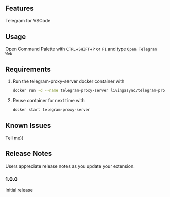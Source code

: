 ## Features

Telegram for VSCode

## Usage

Open Command Palette with `CTRL`+`SHIFT`+`P` or `F1` and type `Open Telegram Web`

## Requirements

1. Run the telegram-proxy-server docker container with
   ```sh
   docker run -d --name telegram-proxy-server livingasync/telegram-proxy-server
   ```

2. Reuse container for next time with
   ```sh
   docker start telegram-proxy-server
   ```
## Known Issues

Tell me))

## Release Notes

Users appreciate release notes as you update your extension.

### 1.0.0

Initial release
